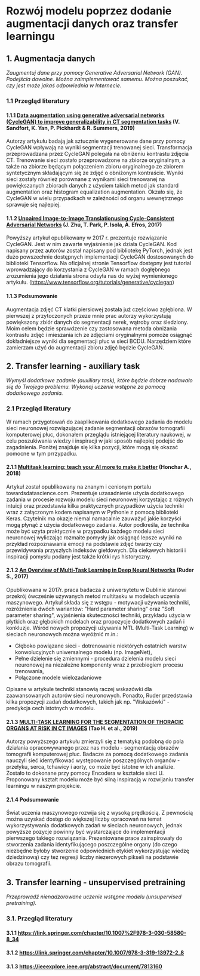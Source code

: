 # Rozwój modelu poprzez dodanie augmentacji danych oraz transfer learningu

## 1. Augmentacja danych

_Zaugmentuj dane przy pomocy Generative Adversarial Network (GAN). Podejścia dowolne. Można zaimplementować samemu. Można poszukać, czy jest może jakaś odpowiednia w Internecie._

### 1.1 Przegląd literatury
#### 1.1.1 [Data augmentation using generative adversarial networks (CycleGAN) to improve generalizability in CT segmentation tasks](https://www.nature.com/articles/s41598-019-52737-x) (V. Sandfort, K. Yan, P. Pickhardt & R. Summers, 2019)

Autorzy artykułu badają jak sztucznie wygenerowane dane przy pomocy CycleGAN wpływają na wyniki segmentacji trenowanej sieci. Transformacja przeprowadzana przez CycleGAN polegała na obniżeniu kontrastu zdjęcia CT. Trenowanie sieci zostało przeprowadzone na zbiorze oryginalnym, a także na zbiorze będącym połączeniem zbioru oryginalnego ze zbiorem syntetycznym składającym się ze zdjęć o obniżonym kontraście. Wyniki sieci zostały również porównane z wynikami sieci trenowanej na powiększanych zbiorach danych z użyciem takich metod jak standard augmentation oraz histogram equalization augmentation. Okzało się, że CycleGAN w wielu przypadkach w zależności od organu wewnętrznego sprawuje się najlepiej.

#### 1.1.2 [Unpaired Image-to-Image Translationusing Cycle-Consistent Adversarial Networks](https://arxiv.org/pdf/1703.10593.pdf) (J. Zhu, T. Park, P. Isola, A. Efros, 2017) 

Powyższy artykuł opublikowany w 2017 r. prezentuje rozwiązanie CycleGAN. Jest w nim zawarte wyjaśnienie jak działa CycleGAN. Kod napisany przez autorów został napisany pod bibliotekę PyTorch, jednak jest dużo powszechnie dostępnych implementacji CycleGAN dostosowanych do biblioteki Tensorflow.
Na oficjalnej stronie Tensorflow dostępny jest tutorial wprowadzający do korzystania z CycleGAN w ramach dogłębnego zrozumienia jego działania strona odsyła nas do wyżej wymienionego artykułu. (https://www.tensorflow.org/tutorials/generative/cyclegan)

#### 1.1.3 Podsumowanie

Augmentacja zdjęć CT klatki piersiowej została już częściowo zgłębiona. W pierwszej z przytoczonych przeze mnie prac autorzy wykorzystują powiększony zbiór danych do segmentacji nerek, wątroby oraz śledziony. Moim celem będzie sprawdzenie czy zastosowana metoda obniżania kontrastu zdjęć i mieszania ich ze zdjęciami oryginalnymi pomoże osiągnąć dokładniejsze wyniki dla segmentacji płuc w sieci BCDU. 
Narzędziem które zamierzam użyć do augmentacji zbioru zdjęć będzie CycleGAN.

## 2. Transfer learning - auxiliary task

_Wymyśl dodatkowe zadanie (auxiliary task), które będzie dobrze nadawało się do Twojego problemu. Wykonaj uczenie wstępne za pomocą dodatkowego zadania._

### 2.1 Przegląd literatury
W ramach przygotowań do zaaplikowania dodatkowego zadania do modelu sieci neuronowej rozwiązującej zadanie segmentacji obrazów tomografii komputerowej płuc, dokonałem przeglądu istniejącej literatury naukowej, w celu poszukiwania wiedzy i inspiracji w jaki sposób najlepiej podejść do zagadnienia. Poniżej znajduje się kilka pozycji, które mogą się okazać pomocne w tym prrzypadku.

#### 2.1.1 [Multitask learning: teach your AI more to make it better](https://towardsdatascience.com/multitask-learning-teach-your-ai-more-to-make-it-better-dde116c2cd40) (Honchar A., 2018)

Artykuł został opublikowany na znanym i cenionym portalu towardsdatascience.com. Prezentuje uzasadnienie użycia dodatkowego zadania w procesie rozwoju modelu sieci neuronowej korzystając z różnych intuicji oraz przedstawia kilka praktycznych przypadków użycia techniki wraz z załączonym kodem napisanym w Pythonie z pomocą biblioteki Keras. Czytelnik ma okazje niemal namacalnie zauważyć jakie korzyści mogą płynąć z użycia dodatkowego zadania. Autor podkreśla, że technika może być uzyta praktycznie w przypadku każdego modelu sieci neuronowej wyliczając rozmaite pomysły jak osiągnąć lepsze wyniki na przykład rozpoznawania emocji na podstawie zdjęć twarzy czy przewidywania przyszłych indeksów giełdowych. Dla ciekawych historii i inspiracji pomysłu podany jest także krótki rys historyczny.

#### 2.1.2 [An Overview of Multi-Task Learning in Deep Neural Networks](https://arxiv.org/pdf/1706.05098.pdf) (Ruder S., 2017)

Opublikowana w 2017r. praca badacza z uniwersytetu w Dublinie stanowi przekrój ówcześnie używanych metod multitasku w modelach uczenia maszynowego. Artykuł składa się z wstępu - motywacji używania techniki, rozróżnienia dwóch wariantów: "Hard parameter sharing" oraz "Soft parameter sharing", wyjaśnienia skuteczności techniki, przykładu użycia w płytkich oraz głębokich modelach oraz propozycje dodatkowych zadań i konkluzje. Wśród nowych propozycji używania MTL (Multi-Task Learning) w sieciach neuronowych można wyróżnić m.in.:
* Głęboko powiązane sieci - dotrenowanie niektórych ostatnich warstw konwolucyjnych uniwersalnego modelu (np. ImageNet),
* Pełne dzielenie się zmiennymi - procedura dzielenia modelu sieci neuronowej na niezależne komponenty wraz z przebiegiem procesu trenowania,
* Połączone modele wielozadaniowe

Opisane w artykule techniki stanowią raczej wskazówki dla zaawansowanych autorów sieci neuronowych. Ponadto, Ruder przedstawia kilka propozycji zadań dodatkowych, takich jak np. "Wskazówki" - predykcja cech istotnych w modelu.

#### 2.1.3  [MULTI-TASK LEARNING FOR THE SEGMENTATION OF THORACIC ORGANS AT RISK IN CT IMAGES](http://ceur-ws.org/Vol-2349/SegTHOR2019_paper_2.pdf) (Tao H. et al., 2019)

Autorzy powyższego artykułu zmierzyli się z tematyką podobną do pola działania opracowywanego przez nas modelu - segmentacją obrazów tomografii komputerowej płuc. Badacze za pomocą dodatkowego zadania nauczyli sieć identyfikować występowanie poszczególnych organów - przełyku, serca, tchawicy i aorty, co może być istotne w ich analizie. Zostało to dokonane przy pomocy Encodera w kształcie sieci U. Proponowany kształt modelu może być silną inspiracją w rozwijaniu transfer learningu w naszym projekcie.

#### 2.1.4 Podsumowanie

Świat uczenia maszynowego rozwija się z wysoką prędkością. Z pewnością można uzyskać dostęp do większej liczby opracowań na temat wykorzystywania dodatkowych zadań w sieciach neuronowych, jednak powyższe pozycje powinny być wystarczające do implementacji pierwszego takiego rozwiązania. Prezentowane prace zainspirowały do stworzenia zadania identyfikującego poszczególne organy (do czego niezbędne byłoby stworzenie odpowiednich etykiet wykorzystując wiedzę dziedzinową) czy też regresji liczby niezerowych pikseli na podstawie obrazu tomografii.

## 3. Transfer learning - unsupervised pretraining

_Przeprowadź nienadzorowane uczenie wstępne modelu (unsupervised pretraining)._

### 3.1. Przegląd literatury


#### 3.1.1 https://link.springer.com/chapter/10.1007%2F978-3-030-58580-8_34

#### 3.1.2 https://link.springer.com/chapter/10.1007/978-3-319-13972-2_8

#### 3.1.3 https://ieeexplore.ieee.org/abstract/document/7813160
